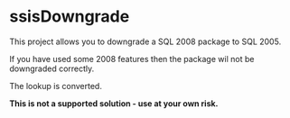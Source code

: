 # ssisDowngrade
This project allows you to downgrade a SQL 2008 package to SQL 2005.

If you have used some 2008 features then the package wil not be downgraded correctly.

The lookup is converted.

**This is not a supported solution - use at your own risk.**
